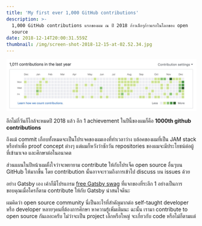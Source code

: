 ```yaml
---
title: 'My first ever 1,000 GitHub contributions'
description: >-
  1,000 GitHub contributions แรกของผม ณ ปี 2018 ก้าวเล็กๆก้าวแรกในโลกของ open
  source
date: 2018-12-14T20:00:31.559Z
thumbnail: /img/screen-shot-2018-12-15-at-02.52.34.jpg
---
```


![My first ever 1,000 GitHub contributions](/img/screen-shot-2018-12-15-at-02.52.34.jpg)

อีกไม่กี่วันก็ไกล้จะหมดปี 2018 แล้ว อีก 1 achievement ในปีนี้ของผมก็คือ **1000th github contributions**

ถึงแม้ commit เกือบทั้งหมดจะเป็นโปรเจคของผมเองที่ทำเวลาว่าง บล้อคของผมที่เป็น JAM stack หรือทำเพื่อ proof concept ต่างๆ แต่ผมก็หวังว่าซักวัน repositories ของผมจะมีประโยชน์ต่อผู้ที่เข้ามาเจอ และศึกษาต่อในอนาคต

ส่วนแผนในปีหน้าผมตั้งใจว่าจะพยายาม contribute ให้กับโปรเจ็ค open source อื่นๆบน GitHub ให้มากขึ้น โดย contribution นั้นอาจจะรวมถึงการเข้าไป discuss บน issues ด้วย

อย่าง Gatsby เอง เค้าก็มีโปรแกรม [free Gatsby swag](https://www.gatsbyjs.org/docs/contributor-swag/) ที่แจกของที่ระลึก 1 อย่างเป็นการขอบคุณเมื่อใครก็ตาม contribute ให้กับ Gatsby น่าสนใจดีนะ

ผมคิดว่า open source community นี่เป็นอะไรที่สำคัญมากต่อ self-taught developer หรือ developer หลายๆคนที่ต้องการศึกษา หาความรู้เพิ่มเติมนะ ฉะนั้น เรามา contribute to open source กันเถอะครับ ไม่ว่าจะเป็น project เล็กหรือใหญ่ จะเกี่ยวกับ code หรือไม่ก็ตามแต่
